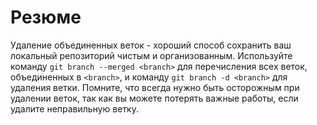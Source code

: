 # Резюме

Удаление объединенных веток - хороший способ сохранить ваш локальный репозиторий чистым и организованным. Используйте команду `git branch --merged <branch>` для перечисления всех веток, объединенных в `<branch>`, и команду `git branch -d <branch>` для удаления ветки. Помните, что всегда нужно быть осторожным при удалении веток, так как вы можете потерять важные работы, если удалите неправильную ветку.
